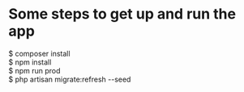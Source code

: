 # Some steps to get up and run the app
$ composer install<br/>
$ npm install<br/>
$ npm run prod<br/>
$ php artisan migrate:refresh --seed<br/>
